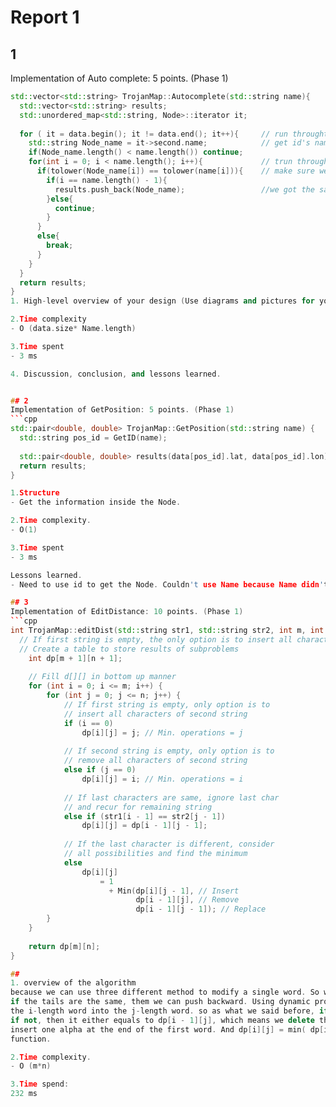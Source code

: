 # Report 1

## 1
Implementation of Auto complete: 5 points. (Phase 1)
```cpp
std::vector<std::string> TrojanMap::Autocomplete(std::string name){
  std::vector<std::string> results;
  std::unordered_map<std::string, Node>::iterator it;
 
  for ( it = data.begin(); it != data.end(); it++){     // run throught all data to find data's that fit.
    std::string Node_name = it->second.name;            // get id's name
    if(Node_name.length() < name.length()) continue;
    for(int i = 0; i < name.length(); i++){             // trun throught each alphabet in a word.
      if(tolower(Node_name[i]) == tolower(name[i])){    // make sure we can find whether is upper letter or lower letter
        if(i == name.length() - 1){
          results.push_back(Node_name);                 //we got the same alphabet.
        }else{
          continue;
        }
      }
      else{
        break;
      }
    }
  }
  return results;
}
1. High-level overview of your design (Use diagrams and pictures for your data structures).

2.Time complexity
- O (data.size* Name.length)

3.Time spent
- 3 ms

4. Discussion, conclusion, and lessons learned.


## 2
Implementation of GetPosition: 5 points. (Phase 1)
```cpp
std::pair<double, double> TrojanMap::GetPosition(std::string name) {
  std::string pos_id = GetID(name);                                         //Use GetId get id cause we need use id to get node and get latitud and longitude
  
  std::pair<double, double> results(data[pos_id].lat, data[pos_id].lon);
  return results;
}

1.Structure
- Get the information inside the Node.

2.Time complexity. 
- O(1)

3.Time spent
- 3 ms

Lessons learned.
- Need to use id to get the Node. Couldn't use Name because Name didn't point to Naode.

## 3
Implementation of EditDistance: 10 points. (Phase 1)
```cpp
int TrojanMap::editDist(std::string str1, std::string str2, int m, int n){
  // If first string is empty, the only option is to insert all characters of second string into first
  // Create a table to store results of subproblems
    int dp[m + 1][n + 1];
 
    // Fill d[][] in bottom up manner
    for (int i = 0; i <= m; i++) {
        for (int j = 0; j <= n; j++) {
            // If first string is empty, only option is to
            // insert all characters of second string
            if (i == 0)
                dp[i][j] = j; // Min. operations = j
 
            // If second string is empty, only option is to
            // remove all characters of second string
            else if (j == 0)
                dp[i][j] = i; // Min. operations = i
 
            // If last characters are same, ignore last char
            // and recur for remaining string
            else if (str1[i - 1] == str2[j - 1])
                dp[i][j] = dp[i - 1][j - 1];
 
            // If the last character is different, consider
            // all possibilities and find the minimum
            else
                dp[i][j]
                    = 1
                      + Min(dp[i][j - 1], // Insert
                            dp[i - 1][j], // Remove
                            dp[i - 1][j - 1]); // Replace
        }
    }
 
    return dp[m][n];
}

##
1. overview of the algorithm
because we can use three different method to modify a single word. So when we compare two words, we can compare from the tail.
if the tails are the same, them we can push backward. Using dynamic programing. dp[i][j] means the least numbers of changes that can transform
the i-length word into the j-length word. so as what we said before, if the last alpha is the same. them we can know dp[m][n] = dp[m-1][n-1],
if not, then it either equals to dp[i - 1][j], which means we delete the last alpha of the first word; or it equals dp[i][j - 1], means we 
insert one alpha at the end of the first word. And dp[i][j] = min( dp[i - 1][j - 1], dp[i - 1][j], dp[i][j - 1]), this is the recursion
function.

2.Time complexity.
- O (m*n)

3.Time spend:
232 ms
